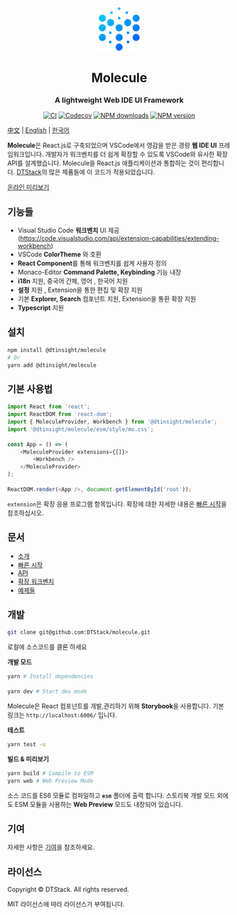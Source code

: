 <div align="center">

 <img src="./website/static/img/logo@3x.png" width="20%" height="20%" alt="watchman-logo" />
 <h1>Molecule</h1>
 <h3>A lightweight Web IDE UI Framework</h3>

[![CI][ci-image]][ci-url] [![Codecov][codecov-image]][codecov-url] [![NPM downloads][download-img]][download-url] [![NPM version][npm-version]][npm-version-url]

</div>

[ci-image]: https://github.com/DTStack/molecule/actions/workflows/main.yml/badge.svg
[ci-url]: https://github.com/DTStack/molecule/actions/workflows/main.yml
[codecov-image]: https://codecov.io/gh/DTStack/molecule/branch/main/graph/badge.svg?token=PDjbCBo6qz
[codecov-url]: https://codecov.io/gh/DTStack/molecule
[download-img]: https://img.shields.io/npm/dm/@dtinsight/molecule.svg?style=flat
[download-url]: https://www.npmjs.com/package/@dtinsight/molecule
[npm-version]: https://img.shields.io/npm/v/@dtinsight/molecule.svg?style=flat-square
[npm-version-url]: https://www.npmjs.com/package/@dtinsight/molecule

[中文](./README-zhCN.md) | [English](./README.md) | [한국어](./README-koKR.md)

**Molecule**은 React.js로 구축되었으며 VSCode에서 영감을 받은 경량 **웹 IDE UI** 프레임워크입니다. 개발자가 워크벤치를 더 쉽게 확장할 수 있도록 VSCode와 유사한 확장 API를 설계했습니다. Molecule을 React.js 애플리케이션과 통합하는 것이 편리합니다. [DTStack](https://www.dtstack.com/)의 많은 제품들에 이 코드가 적용되었습니다.

[온라인 미리보기](https://dtstack.github.io/molecule-examples/#/)

## 기능들

-   Visual Studio Code **워크벤치** UI 제공  
    (https://code.visualstudio.com/api/extension-capabilities/extending-workbench)
-   VSCode **ColorTheme** 와 호환
-   **React Component**를 통해 워크벤치를 쉽게 사용자 정의
-   Monaco-Editor **Command Palette, Keybinding** 기능 내장
-   **i18n** 지원, 중국어 간체, 영어 , 한국어 지원
-   **설정** 지원 , Extension을 통한 편집 및 확장 지원
-   기본 **Explorer, Search** 컴포넌트 지원, Extension을 통환 확장 지원
-   **Typescript** 지원

## 설치

```bash
npm install @dtinsight/molecule
# Or
yarn add @dtinsight/molecule
```

## 기본 사용법

```javascript
import React from 'react';
import ReactDOM from 'react-dom';
import { MoleculeProvider, Workbench } from '@dtinsight/molecule';
import '@dtinsight/molecule/esm/style/mo.css';

const App = () => (
    <MoleculeProvider extensions={[]}>
        <Workbench />
    </MoleculeProvider>
);

ReactDOM.render(<App />, document.getElementById('root'));
```

`extension`은 확장 응용 프로그램 항목입니다. 확장에 대한 자세한 내용은 [빠른 시작](https://dtstack.github.io/molecule/docs/quick-start)을 참조하십시오.

## 문서

-   [소개](https://dtstack.github.io/molecule/docs/introduction)
-   [빠른 시작](https://dtstack.github.io/molecule/docs/quick-start)
-   [API](https://dtstack.github.io/molecule/docs/api)
-   [확장 워크벤치](https://dtstack.github.io/molecule/docs/guides/extend-workbench)
-   [예제들](https://github.com/DTStack/molecule-examples)

## 개발

```bash
git clone git@github.com:DTStack/molecule.git
```

로컬에 소스코드를 클론 하세요

**개발 모드**

```bash
yarn # Install dependencies

yarn dev # Start dev mode
```

Molecule은 React 컴포넌트를 개발,관리하기 위해 **Storybook**을 사용합니다.
기본 링크는 `http://localhost:6006/` 입니다.

**테스트**

```bash
yarn test -u
```

**빌드 & 미리보기**

```bash
yarn build # Compile to ESM
yarn web # Web Preview Mode
```

소스 코드를 ES6 모듈로 컴파일하고 **`esm`** 폴더에 출력 합니다. 스토리북 개발 모드 외에도 ESM 모듈을 사용하는 **Web Preview** 모드도 내장되어 있습니다.

## 기여

자세한 사항은 [기여](./CONTRIBUTING.md)을 참조하세요.

## 라이선스

Copyright © DTStack. All rights reserved.

MIT 라이선스에 따라 라이선스가 부여됩니다.
